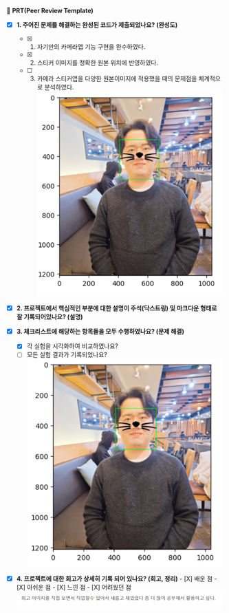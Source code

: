 🔑 **PRT(Peer Review Template)**

- [x] **1. 주어진 문제를 해결하는 완성된 코드가 제출되었나요? (완성도)**
  - [x] 1. 자기만의 카메라앱 기능 구현을 완수하였다.        
  - [x] 2. 스티커 이미지를 정확한 원본 위치에 반영하였다.        
  - [ ] 3. 카메라 스티커앱을 다양한 원본이미지에 적용했을 때의 문제점을 체계적으로 분석하였다.   
        ![1.png](1.png)
- [x] **2. 프로젝트에서 핵심적인 부분에 대한 설명이 주석(닥스트링) 및 마크다운 형태로 잘 기록되어있나요? (설명)**

- [x] **3. 체크리스트에 해당하는 항목들을 모두 수행하였나요? (문제 해결)**
  - [x] 각 실험을 시각화하여 비교하였나요?
  - [ ] 모든 실험 결과가 기록되었나요?    
        ![3.png](3.png)
- [x] **4. 프로젝트에 대한 회고가 상세히 기록 되어 있나요? (회고, 정리)**
      - [X] 배운 점
      - [X] 아쉬운 점
      - [X] 느낀 점
      - [X] 어려웠던 점    
      ![4.png](4.png)
